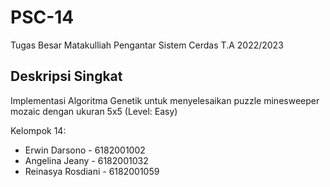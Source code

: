 # PSC-14
Tugas Besar Matakulliah Pengantar Sistem Cerdas T.A 2022/2023

## Deskripsi Singkat
Implementasi Algoritma Genetik untuk menyelesaikan puzzle minesweeper mozaic dengan ukuran 5x5 (Level: Easy)

Kelompok 14:
* Erwin Darsono - 6182001002
* Angelina Jeany - 6182001032
* Reinasya Rosdiani - 6182001059
